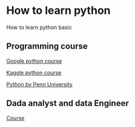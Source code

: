# How to learn python

How to learn python basic

## Programming course

[Google python course](https://in.coursera.org/learn/python-crash-course)


[Kaggle python course](https://www.kaggle.com/learn/python)

[Python by Penn University](https://in.coursera.org/learn/python-programming-intro)


## Dada analyst and data Engineer

[Course](https://in.coursera.org/specializations/python)
